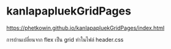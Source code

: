 # kanlapapluekGridPages
https://phetkowin.github.io/kanlapapluekGridPages/index.html

การบ้านเปลี่ยนจาก flex เป็น grid ทำในไฟล์ header.css